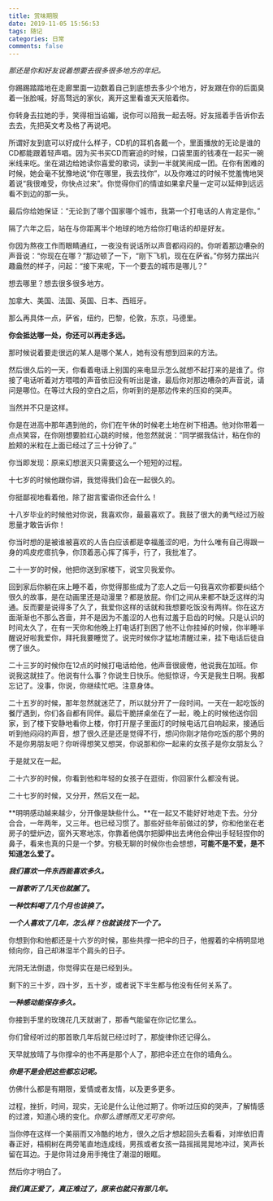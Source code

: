 ```yaml
---
title: 赏味期限
date: 2019-11-05 15:56:53
tags: 随记
categories: 日常
comments: false
---
```


*那还是你和好友说着想要去很多很多地方的年纪。*

 你踢踢踏踏地在走廊里面一边数着自己到底想去多少个地方，好友跟在你的后面臭着一张脸喊，好高骛远的家伙，离开这里看谁天天陪着你。

 你转身去拉她的手，笑得相当谄媚，说你可以陪我一起去呀。好友摇着手告诉你去去去，先把英文考及格了再说吧。

 所谓好友到底可以好成什么样子，CD机的耳机各戴一个，里面播放的无论是谁的CD都能跟着轻声唱。因为买书买CD而窘迫的时候，口袋里面的钱凑在一起买一碗米线来吃。坐在湖边给她读你喜爱的歌词，读到一半就笑闹成一团。在你有困难的时候，她会毫不犹豫地说“你在哪里，我去找你”，以及你难过的时候不觉羞愧地哭着说“我很难受，你快点过来”。你觉得你们的情谊如果拿尺量一定可以延伸到远远看不到边的那一头。

 最后你给她保证：“无论到了哪个国家哪个城市，我第一个打电话的人肯定是你。”

 隔了六年之后，站在与你距离半个地球的地方给你打电话的却是好友。

 你因为熬夜工作而眼睛通红，一夜没有说话所以声音都闷闷的。你听着那边嘈杂的声音说：“你现在在哪？”那边顿了一下，“刚下飞机，现在在萨省。”你努力摆出兴趣盎然的样子，问起：“接下来呢，下一个要去的城市是哪儿？”

 想去哪里？想去很多很多地方。

 加拿大、美国、法国、英国、日本、西班牙。

 那么再具体一点，萨省，纽约，巴黎，伦敦，东京，马德里。

 **你会抵达哪一处，你还可以再走多远。**

 那时候说着要走很远的某人是哪个某人，她有没有想到回来的方法。

 然后很久后的一天，你看着电话上别国的来电显示怎么就想不起打来的是谁了。你接了电话听着对方喂喂的声音依旧没有听出是谁，最后你对那边嘈杂的声音说，请问是哪位。在等过大段的空白之后，你听到的是那边传来的压抑的哭声。

 当然并不只是这样。

 你是在进高中那年遇到他的，你们在午休的时候老土地在树下相遇。他对你带着一点点笑容，在你刚想要脸红心跳的时候，他忽然就说：“同学据我估计，粘在你的脸颊的米粒在上面已经过了三十分钟了。”

 你当即发现：原来幻想泯灭只需要这么一个短短的过程。

 十七岁的时候他跟你讲，我觉得我们会在一起很久的。

 你挺鄙视地看着他，除了甜言蜜语你还会什么！

 十八岁毕业的时候他对你说，我喜欢你，最最喜欢了。我鼓了很大的勇气经过万般思量才敢告诉你！

 你当时想的是被谁被喜欢的人告白应该都是幸福羞涩的吧，为什么唯有自己得跟一身的鸡皮疙瘩抗争，你顶着恶心挥了挥手，行了，我批准了。

 二十一岁的时候，他把你送到家楼下，说宝贝我爱你。

 回到家后你躺在床上睡不着，你觉得那些成为了恋人之后一句我喜欢你都要纠结个很久的故事，是在动画里还是动漫里？都是放屁。你们之间从来都不缺乏这样的沟通。反而要是说得多了久了，我爱你这样的话就和我想要吃饭没有两样。你在这方面渐渐也不那么吝啬，并不是因为不羞涩的人也有过羞于启齿的时候。只是认识的时间太久了，在有一天你和他晚上打电话打到困了他不让你挂掉的时候，你半睡半醒说好啦我爱你，拜托我要睡觉了。说完时候你才猛地清醒过来，挂下电话后徒自愣了很久。

 二十三岁的时候你在12点的时候打电话给他，他声音很疲倦，他说我在加班。你说我这就挂了。他说有什么事？你说生日快乐。他挺惊讶，今天是我生日啊。我都忘记了。没事，你说，你继续忙吧。注意身体。

 二十五岁的时候，那年忽然就迷茫了，所以就分开了一段时间。一天在一起吃饭的餐厅遇到，你们各自都有同伴。最后干脆拼桌坐在了一起，晚上的时候他送你回家，到了楼下安静地看你上楼，你打开屋子里面灯的时候电话兀自响起来，接通后听到他闷闷的声音，想了很久还是还是觉得不行，想问你刚才陪你吃饭的那个男的不是你男朋友吧？你听得想笑又想哭，你说那和你一起来的女孩子是你女朋友么？

 于是就又在一起。

 二十六岁的时候，你看到他和年轻的女孩子在逛街，你回家什么都没有说。

 二十七岁的时候，又分开，然后又在一起。

 **明明感动越来越少，分开像是缺些什么。**在一起又不能好好地走下去。分分合合，一年两年，又三年。也已经习惯了。那些好些年前做过的梦，你和他坐在老房子的壁炉边，窗外天寒地冻，你靠着他偶尔把脚伸出去烤他会伸出手轻轻捏你的鼻子，看来也真的只是一个梦。穷极无聊的时候你也会想想，**可能不是不爱，是不知道怎么爱了。**

 ***我们喜欢一件东西能喜欢多久。***

 ***一首歌听了几天也就腻了*。**

 ***一种饮料喝了几个月也该换了。***

 ***一个人喜欢了几年，怎么样？也就该找下一个了。***

 你想到你和他都还是十六岁的时候，那些共撑一把伞的日子，他握着的伞柄明显地倾向你，自己却淋湿半个肩头的日子。

 光阴无法倒退，你觉得实在是已经到头。

 剩下的三十岁，四十岁，五十岁，或者说下半生都与他没有任何关系了。

 ***一种感动能保存多久。***

 你接到手里的玫瑰花几天就谢了，那香气能留在你记忆里么。

 你们曾经听过的那首歌几年后就已经过时了，那旋律你还记得么。

 天早就放晴了与你撑伞的也不再是那个人了，那把伞还立在你的墙角么。

 ***你是不是会把这些都忘记呢。***

 仿佛什么都是有期限，爱情或者友情，以及更多更多。

 过程，挫折，时间，现实，无论是什么让他过期了。你听过压抑的哭声，了解情感的过渡，知道心境的变化。*你那么遗憾而又无可奈何。*

 当你停在这样一个美丽而又冷酷的地方，很久之后才想起回头去看看，对岸依旧青春正好，梧桐树在两旁笔直地连成线，男孩或者女孩一路摇摇晃晃地冲过，笑声长留在耳边。于是你背过身用手掩住了潮湿的眼眶。

 然后你才明白了。

 ***我们真正爱了，真正难过了，原来也就只有那几年。***